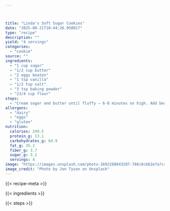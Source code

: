 ```yaml
---



title: "Linda's Soft Sugar Cookies"
date: "2025-08-21T10:44:26.950017"
type: "recipe"
description: ""
yield: "4 servings"
categories:
  - "cookie"
source: ""
ingredients:
  - "1 cup sugar"
  - "1/2 cup butter"
  - "2 eggs beaten"
  - "1 tsp vanilla"
  - "1/2 tsp salt"
  - "3 tsp baking powder"
  - "23/4 cup flour"
steps:
  - "Cream sugar and butter until fluffy – 6-8 minutes on high. Add beaten eggs and vanilla. Mix in salt, baking powder and flour. Mix until blended. Roll cookie dough to ⅛\" thickness. Cut out with desire cookie cutters. Add sprinkles if desired. Place on ungreased cookie sheet. Bake at 400° for 7 minutes or less. Cool on cookie sheet for 1 minute, transfer to wire racks. May frost if desired."
allergens:
  - "dairy"
  - "eggs"
  - "gluten"
nutrition:
  calories: 249.5
  protein_g: 13.1
  carbohydrates_g: 64.9
  fat_g: 35.2
  fiber_g: 3.7
  sugar_g: 3.2
  servings: 4
image: "https://images.unsplash.com/photo-1692288843207-786c8cb62e7a?crop=entropy&cs=tinysrgb&fit=max&fm=jpg&ixid=M3w3OTQ5MzV8MHwxfHNlYXJjaHwxfHxsaW5kYSUyMGZvb2QlMjBjb29raWV8ZW58MXwwfHx8MTc1NTgwNDU5MHww&ixlib=rb-4.1.0&q=80&w=1080"
image_credit: "Photo by Jon Tyson on Unsplash"
---
```


{{< recipe-meta >}}

{{< ingredients >}}

{{< steps >}}
